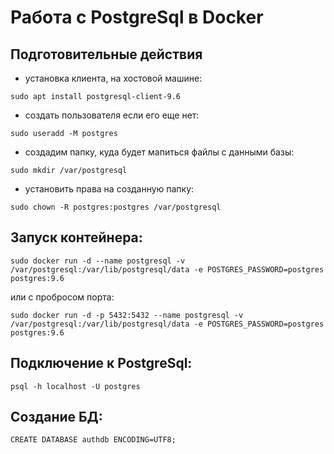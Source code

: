 # Работа с PostgreSql в Docker
## Подготовительные действия
- установка клиента, на хостовой машине: 
<pre><code>sudo apt install postgresql-client-9.6</code></pre>

- создать пользователя если его еще нет: 
<pre><code>sudo useradd -M postgres</code></pre>

- создадим папку, куда будет мапиться файлы с данными базы: 
<pre><code>sudo mkdir /var/postgresql</code></pre>

- установить права на созданную папку: 
<pre><code>sudo chown -R postgres:postgres /var/postgresql</code></pre>

## Запуск контейнера:
<pre><code>sudo docker run -d --name postgresql -v /var/postgresql:/var/lib/postgresql/data -e POSTGRES_PASSWORD=postgres postgres:9.6</code></pre>
или с пробросом порта:
<pre><code>sudo docker run -d -p 5432:5432 --name postgresql -v /var/postgresql:/var/lib/postgresql/data -e POSTGRES_PASSWORD=postgres postgres:9.6</code></pre>

## Подключение к PostgreSql:
<pre><code>psql -h localhost -U postgres</code></pre>

## Создание БД:
<pre><code>CREATE DATABASE authdb ENCODING=UTF8;</code></pre>